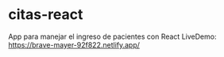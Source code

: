 # citas-react
App para manejar el ingreso de pacientes con React
LiveDemo: https://brave-mayer-92f822.netlify.app/
